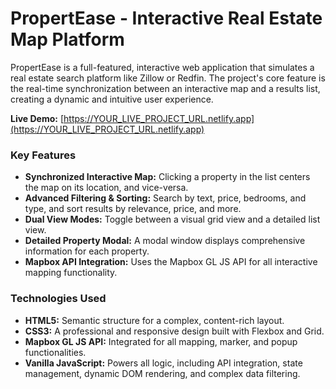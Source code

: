 # PropertEase - Interactive Real Estate Map Platform

PropertEase is a full-featured, interactive web application that simulates a real estate search platform like Zillow or Redfin. The project's core feature is the real-time synchronization between an interactive map and a results list, creating a dynamic and intuitive user experience.

**Live Demo:** [https://YOUR_LIVE_PROJECT_URL.netlify.app](https://YOUR_LIVE_PROJECT_URL.netlify.app)


### Key Features
* **Synchronized Interactive Map:** Clicking a property in the list centers the map on its location, and vice-versa.
* **Advanced Filtering & Sorting:** Search by text, price, bedrooms, and type, and sort results by relevance, price, and more.
* **Dual View Modes:** Toggle between a visual grid view and a detailed list view.
* **Detailed Property Modal:** A modal window displays comprehensive information for each property.
* **Mapbox API Integration:** Uses the Mapbox GL JS API for all interactive mapping functionality.

### Technologies Used
* **HTML5:** Semantic structure for a complex, content-rich layout.
* **CSS3:** A professional and responsive design built with Flexbox and Grid.
* **Mapbox GL JS API:** Integrated for all mapping, marker, and popup functionalities.
* **Vanilla JavaScript:** Powers all logic, including API integration, state management, dynamic DOM rendering, and complex data filtering.
